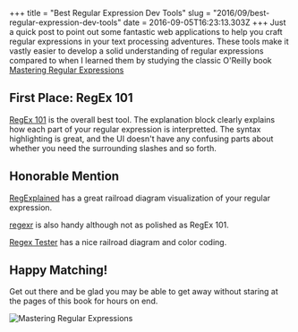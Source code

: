 +++
title = "Best Regular Expression Dev Tools"
slug = "2016/09/best-regular-expression-dev-tools"
date = 2016-09-05T16:23:13.303Z
+++
Just a quick post to point out some fantastic web applications to help you craft regular expressions in your text processing adventures. These tools make it vastly easier to develop a solid understanding of regular expressions compared to when I learned them by studying the classic O'Reilly book [Mastering Regular Expressions](https://www.amazon.com/gp/product/0596528124/ref=as_li_tl?ie=UTF8&tag=peterlyons-20&camp=1789&creative=9325&linkCode=as2&creativeASIN=0596528124&linkId=9a1eb23f1973f15070a0e7e176ea4f2f)

## First Place: RegEx 101

[RegEx 101](https://regex101.com/#javascript) is the overall best tool. The explanation block clearly explains how each part of your regular expression is interpretted. The syntax highlighting is great, and the UI doesn't have any confusing parts about whether you need the surrounding slashes and so forth.

## Honorable Mention

[RegExplained](http://www.regexplained.co.uk/) has a great railroad diagram visualization of your regular expression.

[regexr](http://www.regexr.com/) is also handy although not as polished as RegEx 101.

[Regex Tester](https://extendsclass.com/regex-tester.html) has a nice railroad diagram and color coding.

## Happy Matching!

Get out there and be glad you may be able to get away without staring at the pages of this book for hours on end.

![Mastering Regular Expressions](https://images-na.ssl-images-amazon.com/images/I/51s3zpVhkYL._SY445_QL70_.jpg)

